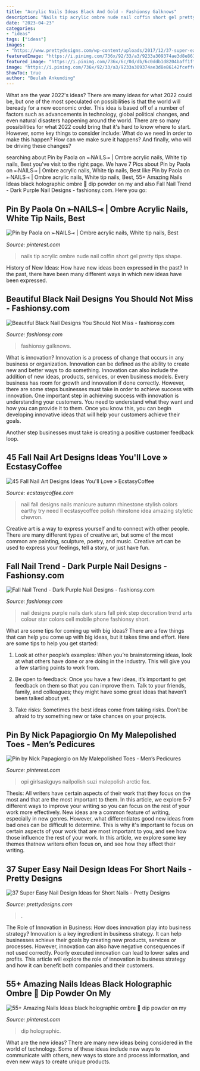 ```yaml
---
title: "Acrylic Nails Ideas Black And Gold - Fashionsy Galknows"
description: "Nails tip acrylic ombre nude nail coffin short gel pretty tips shape"
date: "2023-04-23"
categories:
- "ideas"
tags: ["ideas"]
images:
- "https://www.prettydesigns.com/wp-content/uploads/2017/12/37-super-easy-nail-design-ideas-for-short-nails-24.jpg"
featuredImage: "https://i.pinimg.com/736x/92/33/a3/9233a309374ae3d8e86142fceffed945.jpg"
featured_image: "https://i.pinimg.com/736x/6c/0d/db/6c0ddb1d8204baff1ffb2b0a25a42cff.jpg"
image: "https://i.pinimg.com/736x/92/33/a3/9233a309374ae3d8e86142fceffed945.jpg"
ShowToc: true
author: "Beulah Ankunding"
---
```



What are the year 2022's ideas?
There are many ideas for what 2022 could be, but one of the most speculated on possibilities is that the world will beready for a new economic order. This idea is based off of a number of factors such as advancements in technology, global political changes, and even natural disasters happening around the world. There are so many possibilities for what 2022 could bring that it's hard to know where to start. However, some key things to consider include: What do we need in order to make this happen? How can we make sure it happens? And finally, who will be driving these changes?

	

		
searching about Pin by Paola on ⤜NAILS⤛ | Ombre acrylic nails, White tip nails, Best you've visit to the right page. We have 7 Pics about Pin by Paola on ⤜NAILS⤛ | Ombre acrylic nails, White tip nails, Best like Pin by Paola on ⤜NAILS⤛ | Ombre acrylic nails, White tip nails, Best, 55+ Amazing Nails Ideas black holographic ombre 🌈 dip powder on my and also Fall Nail Trend - Dark Purple Nail Designs - fashionsy.com. Here you go:
		
    
## Pin By Paola On ⤜NAILS⤛ | Ombre Acrylic Nails, White Tip Nails, Best

<img loading=lazy src="https://i.pinimg.com/736x/92/33/a3/9233a309374ae3d8e86142fceffed945.jpg" onerror="this.onerror=null;this.src='https://tse2.mm.bing.net/th?id=OIP.CqBoqx1dgNAV2Xkqx42l5QHaKW&amp;pid=15.1';" alt="Pin by Paola on ⤜NAILS⤛ | Ombre acrylic nails, White tip nails, Best">

_Source: pinterest.com_

>nails tip acrylic ombre nude nail coffin short gel pretty tips shape. 

	

History of New Ideas: How have new ideas been expressed in the past?
In the past, there have been many different ways in which new ideas have been expressed.

    
## Beautiful Black Nail Designs You Should Not Miss - Fashionsy.com

<img loading=lazy src="https://fashionsy.com/wp-content/uploads/2016/11/Black-Nail-Art-Designs-and-Ideas-28.jpg" onerror="this.onerror=null;this.src='https://tse4.mm.bing.net/th?id=OIP.obpcCnH8pN3gauVRjNZHcgHaHa&amp;pid=15.1';" alt="Beautiful Black Nail Designs You Should Not Miss - fashionsy.com">

_Source: fashionsy.com_

>fashionsy galknows. 

	

What is innovation?
Innovation is a process of change that occurs in any business or organization. Innovation can be defined as the ability to create new and better ways to do something. Innovation can also include the addition of new ideas, products, services, or even business models. Every business has room for growth and innovation if done correctly. However, there are some steps businesses must take in order to achieve success with innovation.
One important step in achieving success with innovation is understanding your customers. You need to understand what they want and how you can provide it to them. Once you know this, you can begin developing innovative ideas that will help your customers achieve their goals.

Another step businesses must take is creating a positive customer feedback loop.

    
## 45 Fall Nail Art Designs Ideas You&#039;ll Love » EcstasyCoffee

<img loading=lazy src="https://i0.wp.com/www.ecstasycoffee.com/wp-content/uploads/2016/10/Fall-Nail-Designs-28.jpg?resize=736%2C981" onerror="this.onerror=null;this.src='https://tse3.mm.bing.net/th?id=OIP.xgXVRctQH1Y_m-ofVlEWHwHaJ3&amp;pid=15.1';" alt="45 Fall Nail Art Designs Ideas You&#039;ll Love » EcstasyCoffee">

_Source: ecstasycoffee.com_

>nail fall designs nails manicure autumn rhinestone stylish colors earthy try need ll ecstasycoffee polish rhinstone idea amazing styletic chevron. 

	

Creative art is a way to express yourself and to connect with other people. There are many different types of creative art, but some of the most common are painting, sculpture, poetry, and music. Creative art can be used to express your feelings, tell a story, or just have fun.

    
## Fall Nail Trend - Dark Purple Nail Designs - Fashionsy.com

<img loading=lazy src="http://fashionsy.com/wp-content/uploads/2014/10/midnight-starry-nails-630x654.jpg" onerror="this.onerror=null;this.src='https://tse1.mm.bing.net/th?id=OIP.whXdqLA9TDEsfAGrWllOQQHaHs&amp;pid=15.1';" alt="Fall Nail Trend - Dark Purple Nail Designs - fashionsy.com">

_Source: fashionsy.com_

>nail designs purple nails dark stars fall pink step decoration trend arts colour star colors cell mobile phone fashionsy short. 

	

What are some tips for coming up with big ideas?
There are a few things that can help you come up with big ideas, but it takes time and effort. Here are some tips to help you get started:
1. Look at other people’s examples: When you’re brainstorming ideas, look at what others have done or are doing in the industry. This will give you a few starting points to work from.

2. Be open to feedback: Once you have a few ideas, it’s important to get feedback on them so that you can improve them. Talk to your friends, family, and colleagues; they might have some great ideas that haven’t been talked about yet.

3. Take risks: Sometimes the best ideas come from taking risks. Don’t be afraid to try something new or take chances on your projects.

    
## Pin By Nick Papagiorgio On My Malepolished Toes - Men’s Pedicures

<img loading=lazy src="https://i.pinimg.com/736x/9a/b2/5e/9ab25e0549bffba08aba6bf20d84045e.jpg" onerror="this.onerror=null;this.src='https://tse1.mm.bing.net/th?id=OIP.JYD0xcQy1akdHYDjSDjqcwHaLf&amp;pid=15.1';" alt="Pin by Nick Papagiorgio on My Malepolished Toes - Men’s Pedicures">

_Source: pinterest.com_

>opi girlsaskguys nailpolish suzi malepolish arctic fox. 

	

Thesis: All writers have certain aspects of their work that they focus on the most and that are the most important to them. In this article, we explore 5-7 different ways to improve your writing so you can focus on the rest of your work more effectively.
New ideas are a common feature of writing, especially in new genres. However, what differentiates good new ideas from bad ones can be difficult to determine. This is why it's important to focus on certain aspects of your work that are most important to you, and see how those influence the rest of your work. In this article, we explore some key themes thatnew writers often focus on, and see how they affect their writing.

    
## 37 Super Easy Nail Design Ideas For Short Nails - Pretty Designs

<img loading=lazy src="https://www.prettydesigns.com/wp-content/uploads/2017/12/37-super-easy-nail-design-ideas-for-short-nails-24.jpg" onerror="this.onerror=null;this.src='https://tse2.mm.bing.net/th?id=OIP.RDCSrC1de7KSU8UbuGQ4mgHaHa&amp;pid=15.1';" alt="37 Super Easy Nail Design Ideas for Short Nails - Pretty Designs">

_Source: prettydesigns.com_

>. 

	

The Role of Innovation in Business: How does innovation play into business strategy?
Innovation is a key ingredient in business strategy. It can help businesses achieve their goals by creating new products, services or processes. However, innovation can also have negative consequences if not used correctly. Poorly executed innovation can lead to lower sales and profits. This article will explore the role of innovation in business strategy and how it can benefit both companies and their customers.

    
## 55+ Amazing Nails Ideas Black Holographic Ombre 🌈 Dip Powder On My

<img loading=lazy src="https://i.pinimg.com/736x/6c/0d/db/6c0ddb1d8204baff1ffb2b0a25a42cff.jpg" onerror="this.onerror=null;this.src='https://tse2.mm.bing.net/th?id=OIP.BszPw5OLyj3qm7BMvMzUKgHaNK&amp;pid=15.1';" alt="55+ Amazing Nails Ideas black holographic ombre 🌈 dip powder on my">

_Source: pinterest.com_

>dip holographic. 

	

What are the new ideas?
There are many new ideas being considered in the world of technology. Some of these ideas include new ways to communicate with others, new ways to store and process information, and even new ways to create unique products.


